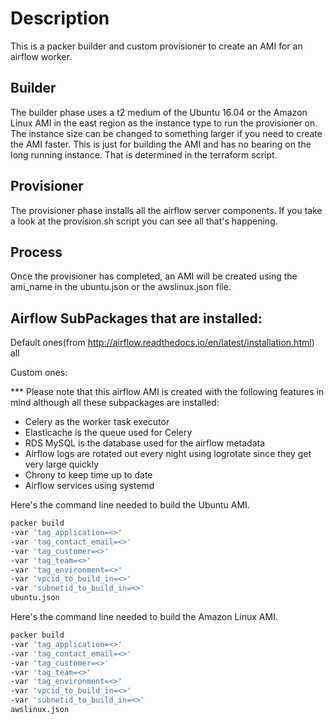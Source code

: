 # Description

This is a packer builder and custom provisioner to create an AMI for an airflow worker.

## Builder

The builder phase uses a t2 medium of the Ubuntu 16.04 or the Amazon Linux AMI in the east region as the instance type to run the provisioner on.  The instance size can be changed to something larger if you need to create the AMI faster.  This is just for building the AMI and has no bearing on the long running instance.  That is determined in the terraform script.

## Provisioner

The provisioner phase installs all the airflow server components.  If you take a look at the provision.sh script you can see all that's happening.


## Process

Once the provisioner has completed, an AMI will be created using the ami_name in the ubuntu.json or the awslinux.json file.

## Airflow SubPackages that are installed:
Default ones(from http://airflow.readthedocs.io/en/latest/installation.html)
all

Custom ones:

*** Please note that this airflow AMI is created with the following features in mind although all these subpackages are installed:
- Celery as the worker task executor
- Elasticache is the queue used for Celery
- RDS MySQL is the database used for the airflow metadata
- Airflow logs are rotated out every night using logrotate since they get very large quickly
- Chrony to keep time up to date
- Airflow services using systemd

Here's the command line needed to build the Ubuntu AMI.

```bash
packer build
-var 'tag_application=<>'
-var 'tag_contact_email=<>'
-var 'tag_customer=<>'
-var 'tag_team=<>'
-var 'tag_environment=<>'
-var 'vpcid_to_build_in=<>'
-var 'subnetid_to_build_in=<>'
ubuntu.json
```

Here's the command line needed to build the Amazon Linux AMI.

```bash
packer build
-var 'tag_application=<>'
-var 'tag_contact_email=<>'
-var 'tag_customer=<>'
-var 'tag_team=<>'
-var 'tag_environment=<>'
-var 'vpcid_to_build_in=<>'
-var 'subnetid_to_build_in=<>'
awslinux.json
```
